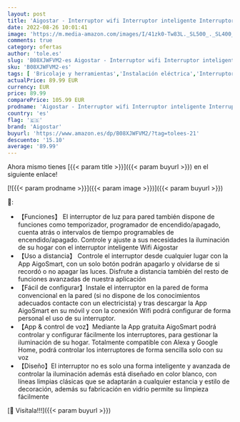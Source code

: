 ```yaml
---
layout: post
title: 'Aigostar - Interruptor wifi Interruptor inteligente Interruptor alexa Interruptor pared Interruptor inalámbrico Interruptor unidireccional wifi Interruptor bidereccional wifi Compatible con Alexa Google Home'
date: 2022-08-26 10:01:41
image: 'https://m.media-amazon.com/images/I/41zk0-Tw83L._SL500_._SL400_.jpg'
comments: true
category: ofertas
author: 'tole.es'
slug: 'B08XJWFVM2-es Aigostar - Interruptor wifi Interruptor inteligente...'
sku: 'B08XJWFVM2-es'
tags: [ 'Bricolaje y herramientas','Instalación eléctrica','Interruptores y reguladores de luz','Reguladores de intensidad','aigostar','alexa','google','home','🇪🇸', ]
actualPrice: 89.99 EUR
currency: EUR
price: 89.99
comparePrice: 105.99 EUR
prodname: 'Aigostar - Interruptor wifi Interruptor inteligente Interruptor alexa Interruptor pared Interruptor inalámbrico Interruptor unidireccional wifi Interruptor bidereccional wifi Compatible con Alexa Google Home'
country: 'es'
flag: '🇪🇸'
brand: 'Aigostar'
buyurl: 'https://www.amazon.es/dp/B08XJWFVM2/?tag=tolees-21'
descuento: '15.10'
average: '89.99'
---
```


Ahora mismo tienes [{{< param title >}}]({{< param buyurl >}}) en el siguiente enlace!

[![{{< param prodname >}}]({{< param image >}})]({{< param buyurl >}})

🔎:

- 【Funciones】 El interruptor de luz para pared también dispone de funciones como temporizador, programador de encendido/apagado, cuenta atrás o intervalos de tiempo programables de encendido/apagado. Controle y ajuste a sus necesidades la iluminación de su hogar con el interruptor inteligente Wifi Aigostar
- 【Uso a distancia】 Controle el interruptor desde cualquier lugar con la App AigoSmart, con un solo botón podrán apagarlo y olvidarse de si recordó o no apagar las luces. Disfrute a distancia también del resto de funciones avanzadas de nuestra aplicación
- 【Fácil de configurar】Instale el interruptor en la pared de forma convencional en la pared (si no dispone de los conocimientos adecuados contacte con un electricista) y tras descargar la App AigoSmart en su móvil y con la conexión Wifi podrá configurar de forma personal el uso de su interruptor.
- 【App & control de voz】Mediante la App gratuita AigoSmart podrá controlar y configurar fácilmente los interruptores, para gestionar la iluminación de su hogar. Totalmente compatible con Alexa y Google Home, podrá controlar los interruptores de forma sencilla solo con su voz
- 【Diseño】El interruptor no es solo una forma inteligente y avanzada de controlar la iluminación además está diseñado en color blanco, con líneas limpias clásicas que se adaptarán a cualquier estancia y estilo de decoración, además su fabricación en vidrio permite su limpieza fácilmente

[🛒 Visítala!!!]({{< param buyurl >}})
